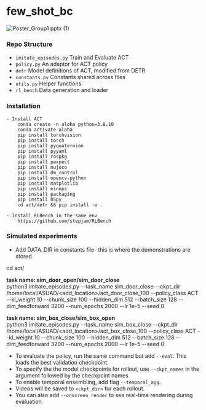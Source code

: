 # few_shot_bc
![Poster_Group1 pptx (1)](https://github.com/omkarpatil18/few_shot_bc/assets/16060082/5b76d47a-0f5a-4b91-b3a0-faabd5b68584)

### Repo Structure
- ``imitate_episodes.py`` Train and Evaluate ACT
- ``policy.py`` An adaptor for ACT policy
- ``detr`` Model definitions of ACT, modified from DETR
- ``constants.py`` Constants shared across files
- ``utils.py`` Helper functions
- ``rl_bench`` Data generation and loader

### Installation

    - Install ACT
        conda create -n aloha python=3.8.10
        conda activate aloha
        pip install torchvision
        pip install torch
        pip install pyquaternion
        pip install pyyaml
        pip install rospkg
        pip install pexpect
        pip install mujoco
        pip install dm_control
        pip install opencv-python
        pip install matplotlib
        pip install einops
        pip install packaging
        pip install h5py
        cd act/detr && pip install -e .

    - Install RLBench in the same env
        https://github.com/stepjam/RLBench


### Simulated experiments

- Add DATA_DIR in constants file- this is where the demonstrations are stored
  
cd act/

**task name: sim_door_open/sim_door_close**  
python3  imitate_episodes.py --task_name sim_door_close --ckpt_dir /home/local/ASUAD/<add_location>/act_door_close_100 --policy_class ACT --kl_weight 10 --chunk_size 100 --hidden_dim 512 --batch_size 128 --dim_feedforward 3200 --num_epochs 2000  --lr 1e-5 --seed 0

**task name: sim_box_close/sim_box_open**   
python3  imitate_episodes.py --task_name sim_box_close --ckpt_dir /home/local/ASUAD/<add_location>/act_box_close_100 --policy_class ACT --kl_weight 10 --chunk_size 100 --hidden_dim 512 --batch_size 128 --dim_feedforward 3200 --num_epochs 2000  --lr 1e-5 --seed 0

- To evaluate the policy, run the same command but add ``--eval``. This loads the best validation checkpoint.
- To specify the the model checkpoints for rollout, use ```--ckpt_names``` in the argument followed by the checkpoint names
- To enable temporal ensembling, add flag ``--temporal_agg``.
- Videos will be saved to ``<ckpt_dir>`` for each rollout.
- You can also add ``--onscreen_render`` to see real-time rendering during evaluation.

